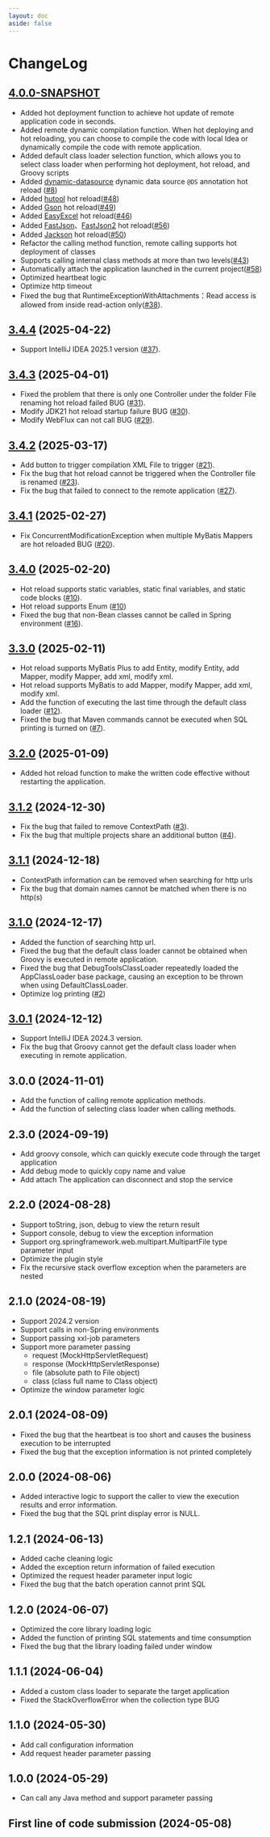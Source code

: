 ```yaml
---
layout: doc
aside: false
---
```

# ChangeLog

## [4.0.0-SNAPSHOT](https://github.com/future0923/debug-tools/compare/v3.4.4...main)

- Added hot deployment function to achieve hot update of remote application code in seconds.
- Added remote dynamic compilation function. When hot deploying and hot reloading, you can choose to compile the code with local Idea or dynamically compile the code with remote application.
- Added default class loader selection function, which allows you to select class loader when performing hot deployment, hot reload, and Groovy scripts
- Added [dynamic-datasource](https://github.com/baomidou/dynamic-datasource) dynamic data source `@DS` annotation hot reload ([#8](https://github.com/future0923/debug-tools/issues/8))
- Added [hutool](https://hutool.cn) hot reload([#48](https://github.com/future0923/debug-tools/issues/48))
- Added [Gson](https://github.com/google/gson) hot reload([#49](https://github.com/future0923/debug-tools/issues/49))
- Added [EasyExcel](https://github.com/alibaba/easyexcel) hot reload([#46](https://github.com/future0923/debug-tools/issues/46))
- Added [FastJson](https://github.com/alibaba/fastjson)、[FastJson2](https://github.com/alibaba/fastjson2) hot reload([#56](https://github.com/future0923/debug-tools/issues/56))
- Added [Jackson](https://github.com/FasterXML/jackson-databind) hot reload([#50](https://github.com/future0923/debug-tools/issues/50))
- Refactor the calling method function, remote calling supports hot deployment of classes
- Supports calling internal class methods at more than two levels([#43](https://github.com/future0923/debug-tools/issues/43))
- Automatically attach the application launched in the current project([#58](https://github.com/future0923/debug-tools/issues/58))
- Optimized heartbeat logic
- Optimize http timeout
- Fixed the bug that RuntimeExceptionWithAttachments：Read access is allowed from inside read-action only([#38](https://github.com/future0923/debug-tools/issues/38)).

## [3.4.4](https://github.com/future0923/debug-tools/compare/v3.4.3...v3.4.4) (2025-04-22)

- Support IntelliJ IDEA 2025.1 version ([#37](https://github.com/future0923/debug-tools/issues/37)).

## [3.4.3](https://github.com/future0923/debug-tools/compare/v3.4.2...v3.4.3) (2025-04-01)

- Fixed the problem that there is only one Controller under the folder File renaming hot reload failed BUG ([#31](https://github.com/future0923/debug-tools/issues/31)).
- Modify JDK21 hot reload startup failure BUG ([#30](https://github.com/future0923/debug-tools/issues/30)).
- Modify WebFlux can not call BUG ([#29](https://github.com/future0923/debug-tools/issues/29)).

## [3.4.2](https://github.com/future0923/debug-tools/compare/v3.4.1...v3.4.2) (2025-03-17)

- Add button to trigger compilation XML File to trigger ([#21](https://github.com/future0923/debug-tools/issues/21)).
- Fix the bug that hot reload cannot be triggered when the Controller file is renamed ([#23](https://github.com/future0923/debug-tools/issues/23)).
- Fix the bug that failed to connect to the remote application ([#27](https://github.com/future0923/debug-tools/issues/27)).

## [3.4.1](https://github.com/future0923/debug-tools/compare/v3.4.0...v3.4.1) (2025-02-27)

- Fix ConcurrentModificationException when multiple MyBatis Mappers are hot reloaded BUG ([#20](https://github.com/future0923/debug-tools/issues/20)).

## [3.4.0](https://github.com/future0923/debug-tools/compare/v3.3.0...v3.4.0) (2025-02-20)

- Hot reload supports static variables, static final variables, and static code blocks ([#10](https://github.com/future0923/debug-tools/issues/10)).
- Hot reload supports Enum ([#10](https://github.com/future0923/debug-tools/issues/10))
- Fixed the bug that non-Bean classes cannot be called in Spring environment ([#16](https://github.com/future0923/debug-tools/issues/16)).

## [3.3.0](https://github.com/future0923/debug-tools/compare/v3.2.0...v3.3.0) (2025-02-11)

- Hot reload supports MyBatis Plus to add Entity, modify Entity, add Mapper, modify Mapper, add xml, modify xml.
- Hot reload supports MyBatis to add Mapper, modify Mapper, add xml, modify xml.
- Add the function of executing the last time through the default class loader ([#12](https://github.com/future0923/debug-tools/issues/12)).
- Fixed the bug that Maven commands cannot be executed when SQL printing is turned on ([#7](https://github.com/future0923/debug-tools/issues/7)).

## [3.2.0](https://github.com/future0923/debug-tools/compare/v3.1.2...v3.2.0) (2025-01-09)

- Added hot reload function to make the written code effective without restarting the application.

## [3.1.2](https://github.com/future0923/debug-tools/compare/v3.1.1...v3.1.2) (2024-12-30)

- Fix the bug that failed to remove ContextPath ([#3](https://github.com/future0923/debug-tools/issues/3)).
- Fix the bug that multiple projects share an additional button ([#4](https://github.com/future0923/debug-tools/issues/4)).

## [3.1.1](https://github.com/future0923/debug-tools/compare/v3.1.0...v3.1.1) (2024-12-18)

- ContextPath information can be removed when searching for http urls
- Fix the bug that domain names cannot be matched when there is no http(s)

## [3.1.0](https://github.com/future0923/debug-tools/compare/v3.0.1...v3.1.0) (2024-12-17)

- Added the function of searching http url.
- Fixed the bug that the default class loader cannot be obtained when Groovy is executed in remote application.
- Fixed the bug that DebugToolsClassLoader repeatedly loaded the AppClassLoader base package, causing an exception to be thrown when using DefaultClassLoader.
- Optimize log printing ([#2](https://github.com/future0923/debug-tools/issues/2))

## [3.0.1](https://github.com/future0923/debug-tools/compare/v3.0.0...v3.0.1) (2024-12-12)

- Support IntelliJ IDEA 2024.3 version.
- Fix the bug that Groovy cannot get the default class loader when executing in remote application.

## 3.0.0 (2024-11-01)

- Add the function of calling remote application methods.
- Add the function of selecting class loader when calling methods.

## 2.3.0 (2024-09-19)

- Add groovy console, which can quickly execute code through the target application
- Add debug mode to quickly copy name and value
- Add attach The application can disconnect and stop the service

## 2.2.0 (2024-08-28)

- Support toString, json, debug to view the return result
- Support console, debug to view the exception information
- Support org.springframework.web.multipart.MultipartFile type parameter input
- Optimize the plugin style
- Fix the recursive stack overflow exception when the parameters are nested

## 2.1.0 (2024-08-19)

- Support 2024.2 version
- Support calls in non-Spring environments
- Support passing xxl-job parameters
- Support more parameter passing
  - request (MockHttpServletRequest)
  - response (MockHttpServletResponse)
  - file (absolute path to File object)
  - class (class full name to Class object)
- Optimize the window parameter logic

## 2.0.1 (2024-08-09)

- Fixed the bug that the heartbeat is too short and causes the business execution to be interrupted
- Fixed the bug that the exception information is not printed completely

## 2.0.0 (2024-08-06)

- Added interactive logic to support the caller to view the execution results and error information.
- Fixed the bug that the SQL print display error is NULL.

## 1.2.1 (2024-06-13)

- Added cache cleaning logic
- Added the exception return information of failed execution
- Optimized the request header parameter input logic
- Fixed the bug that the batch operation cannot print SQL

## 1.2.0 (2024-06-07)

- Optimized the core library loading logic
- Added the function of printing SQL statements and time consumption
- Fixed the bug that the library loading failed under window

## 1.1.1 (2024-06-04)

- Added a custom class loader to separate the target application
- Fixed the StackOverflowError when the collection type BUG

## 1.1.0 (2024-05-30)

- Add call configuration information
- Add request header parameter passing

## 1.0.0 (2024-05-29)

- Can call any Java method and support parameter passing

## First line of code submission (2024-05-08)